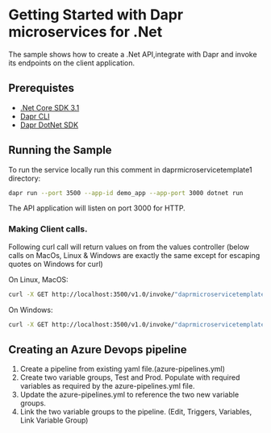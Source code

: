 # Getting Started with Dapr microservices for .Net
The sample shows how to create a .Net API,integrate with Dapr and invoke its endpoints on the client application. 

## Prerequistes
* [.Net Core SDK 3.1](https://dotnet.microsoft.com/download)
* [Dapr CLI](https://github.com/dapr/cli)
* [Dapr DotNet SDK](https://github.com/dapr/dotnet-sdk)




 ## Running the Sample

 To run the service locally run this comment in daprmicroservicetemplate1 directory:
 ```sh
 dapr run --port 3500 --app-id demo_app --app-port 3000 dotnet run
 ```

 The API application will listen on port 3000 for HTTP.

 ### Making Client calls.


Following curl call will return values on from the values controller 
(below calls on MacOs, Linux & Windows are exactly the same except for escaping quotes on Windows for curl)

On Linux, MacOS:
 ```sh
curl -X GET http://localhost:3500/v1.0/invoke/"daprmicroservicetemplate1"/method/weatherforecast
 ```
 On Windows:
 ```sh
curl -X GET http://localhost:3500/v1.0/invoke/"daprmicroservicetemplate1"/method/weatherforecast
 ```
 
 
 ## Creating an Azure Devops pipeline

 1. Create a pipeline from existing yaml file.(azure-pipelines.yml)
 2. Create two variable groups, Test and Prod. Populate with required variables as required by the azure-pipelines.yml file.
 3. Update the azure-pipelines.yml to reference the two new variable groups.
 4. Link the two variable groups to the pipeline. (Edit, Triggers, Variables, Link Variable Group)


